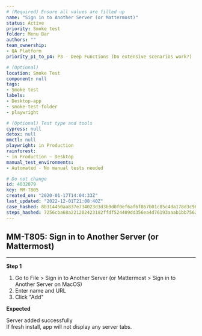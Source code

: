 ```yaml
---
# (Required) Ensure all values are filled up
name: "Sign in to Another Server (or Mattermost)"
status: Active
priority: Smoke test
folder: Menu Bar
authors: ""
team_ownership: 
- QA Platform
priority_p1_to_p4: P3 - Deep Functions (Do extensive scenarios work?)

# (Optional)
location: Smoke Test
component: null
tags: 
- Smoke test
labels: 
- Desktop-app
- smoke-test-folder
- playwright

# (Optional) Test type and tools
cypress: null
detox: null
mmctl: null
playwright: in Production
rainforest: 
- in Production — Desktop
manual_test_environments: 
- Automated - No manual tests needed

# Do not change
id: 4032079
key: MM-T805
created_on: "2020-01-17T14:04:33Z"
last_updated: "2022-12-01T21:08:40Z"
case_hashed: 8b314450aa837e734023d3d3b9d0f0ef6af6f867b01c85c4da178d3c96ebce38f8c933b9b4b15bd0a8c0e88565686b74
steps_hashed: 7256cba68a221202423182ffdf524409dd356ea4d76193aaab1bb756289718d6698ce5f8fbc8146ed29e9fff7c8e349c
---
```


<!-- (Auto-generated) Based on frontmatter's "key" and "name" -->

## MM-T805: Sign in to Another Server (or Mattermost)

---

**Step 1**

1. Go to File > Sign in to Another Server (or Mattermost > Sign in to Another Server on MacOS)
2. Enter name and URL
3. Click "Add"

**Expected**

Server added successfully\
If fresh install, app will not display any server tabs.
